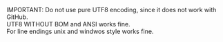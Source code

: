 IMPORTANT: Do not use pure UTF8 encoding, since it does not work with GitHub.   
UTF8 WITHOUT BOM and ANSI works fine.   
For line endings unix and windwos style works fine.
